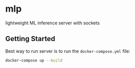 # mlp

lightweight ML inference server with sockets


## Getting Started

Best way to run server is to run the `docker-compose.yml` file:

```sh
docker-compose up --build
```
